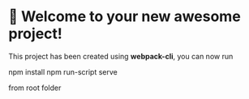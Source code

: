 # 🚀 Welcome to your new awesome project!

This project has been created using **webpack-cli**, you can now run

 npm install
 npm run-script serve

from root folder
